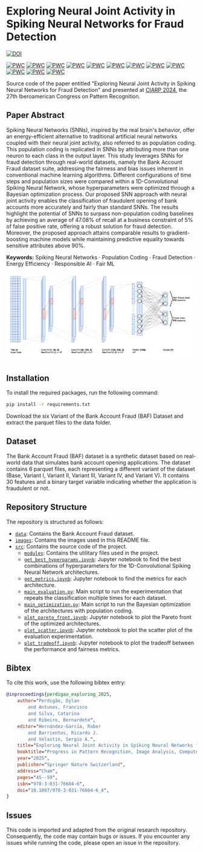 # Exploring Neural Joint Activity in Spiking Neural Networks for Fraud Detection

[![DOI](https://zenodo.org/badge/DOI/10.5281/zenodo.13546087.svg)](https://doi.org/10.5281/zenodo.13546087) 

[![PWC](https://img.shields.io/endpoint.svg?url=https://paperswithcode.com/badge/exploring-neural-joint-activity-in-spiking/fairness-on-baf-base)](https://paperswithcode.com/sota/fairness-on-baf-base?p=exploring-neural-joint-activity-in-spiking)
[![PWC](https://img.shields.io/endpoint.svg?url=https://paperswithcode.com/badge/exploring-neural-joint-activity-in-spiking/fraud-detection-on-baf-base)](https://paperswithcode.com/sota/fraud-detection-on-baf-base?p=exploring-neural-joint-activity-in-spiking)
[![PWC](https://img.shields.io/endpoint.svg?url=https://paperswithcode.com/badge/exploring-neural-joint-activity-in-spiking/fairness-on-baf-variant-i)](https://paperswithcode.com/sota/fairness-on-baf-variant-i?p=exploring-neural-joint-activity-in-spiking)
[![PWC](https://img.shields.io/endpoint.svg?url=https://paperswithcode.com/badge/exploring-neural-joint-activity-in-spiking/fraud-detection-on-baf-variant-i)](https://paperswithcode.com/sota/fraud-detection-on-baf-variant-i?p=exploring-neural-joint-activity-in-spiking)
[![PWC](https://img.shields.io/endpoint.svg?url=https://paperswithcode.com/badge/exploring-neural-joint-activity-in-spiking/fraud-detection-on-baf-variant-ii)](https://paperswithcode.com/sota/fraud-detection-on-baf-variant-ii?p=exploring-neural-joint-activity-in-spiking)
[![PWC](https://img.shields.io/endpoint.svg?url=https://paperswithcode.com/badge/exploring-neural-joint-activity-in-spiking/fairness-on-baf-variant-ii)](https://paperswithcode.com/sota/fairness-on-baf-variant-ii?p=exploring-neural-joint-activity-in-spiking)
[![PWC](https://img.shields.io/endpoint.svg?url=https://paperswithcode.com/badge/exploring-neural-joint-activity-in-spiking/fraud-detection-on-baf-variant-iii)](https://paperswithcode.com/sota/fraud-detection-on-baf-variant-iii?p=exploring-neural-joint-activity-in-spiking)
[![PWC](https://img.shields.io/endpoint.svg?url=https://paperswithcode.com/badge/exploring-neural-joint-activity-in-spiking/fairness-on-baf-variant-iii)](https://paperswithcode.com/sota/fairness-on-baf-variant-iii?p=exploring-neural-joint-activity-in-spiking)
[![PWC](https://img.shields.io/endpoint.svg?url=https://paperswithcode.com/badge/exploring-neural-joint-activity-in-spiking/fairness-on-baf-variant-iv)](https://paperswithcode.com/sota/fairness-on-baf-variant-iv?p=exploring-neural-joint-activity-in-spiking)
[![PWC](https://img.shields.io/endpoint.svg?url=https://paperswithcode.com/badge/exploring-neural-joint-activity-in-spiking/fraud-detection-on-baf-variant-iv)](https://paperswithcode.com/sota/fraud-detection-on-baf-variant-iv?p=exploring-neural-joint-activity-in-spiking)
[![PWC](https://img.shields.io/endpoint.svg?url=https://paperswithcode.com/badge/exploring-neural-joint-activity-in-spiking/fraud-detection-on-baf-variant-v)](https://paperswithcode.com/sota/fraud-detection-on-baf-variant-v?p=exploring-neural-joint-activity-in-spiking)
[![PWC](https://img.shields.io/endpoint.svg?url=https://paperswithcode.com/badge/exploring-neural-joint-activity-in-spiking/fairness-on-baf-variant-v)](https://paperswithcode.com/sota/fairness-on-baf-variant-v?p=exploring-neural-joint-activity-in-spiking)


Source code of the paper entitled "Exploring Neural Joint Activity in Spiking Neural Networks for Fraud Detection" and presented at [CIARP 2024](http://www.ciarp24.org), the 27th Iberoamerican Congress on Pattern Recognition.

## Paper Abstract
Spiking Neural Networks (SNNs), inspired by the real brain's behavior, offer an energy-efficient alternative to traditional artificial neural networks coupled with their neural joint activity, also referred to as population coding. This population coding is replicated in SNNs by attributing more than one neuron to each class in the output layer. This study leverages SNNs for fraud detection through real-world datasets, namely the Bank Account Fraud dataset suite, addressing the fairness and bias issues inherent in conventional machine learning algorithms. Different configurations of time steps and population sizes were compared within a 1D-Convolutional Spiking Neural Network, whose hyperparameters were optimized through a Bayesian optimization process.
Our proposed SNN approach with neural joint activity enables the classification of fraudulent opening of bank accounts more accurately and fairly than standard SNNs. The results highlight the potential of SNNs to surpass non-population coding baselines by achieving an average of 47.08% of recall at a business constraint of 5% of false positive rate, offering a robust solution for fraud detection. Moreover, the proposed approach attains comparable results to gradient-boosting machine models while maintaining predictive equality towards sensitive attributes above 90%.

**Keywords:** Spiking Neural Networks $\cdot$ Population Coding $\cdot$ Fraud Detection $\cdot$ Energy Efficiency $\cdot$ Responsible AI $\cdot$ Fair ML

![Convolutional Spiking Neural Network Architecture](./images/csnnpc.png)

## Installation

To install the required packages, run the following command:
```bash
pip install -r requirements.txt
```
Download the six Variant of the Bank Account Fraud (BAF) Dataset and extract the parquet files to the data folder.

## Dataset

The Bank Account Fraud (BAF) dataset is a synthetic dataset based on real-world data that simulates bank account opening applications. The dataset contains 6 parquet files, each representing a different variant of the dataset (Base, Variant I, Variant II, Variant III, Variant IV, and Variant V). It contains 30 features and a binary target variable indicating whether the application is fraudulent or not.

## Repository Structure

The repository is structured as follows:
- [`data`](./data/README.md): Contains the Bank Account Fraud dataset.
- [`images`](./images): Contains the images used in this README file.
- [`src`](./src): Contains the source code of the project.
    - [`modules`](./src/modules): Contains the utilitary files used in the project.
    - [`get_best_hyperparams.ipynb`](./src/get_best_hyperparams.ipynb): Jupyter notebook to find the best combinations of hyperparameters for the 1D-Convolutional Spiking Neural Network architectures.
    - [`get_metrics.ipynb`](./src/get_metrics.ipynb): Jupyter notebook to find the metrics for each architecture.
    - [`main_evaluation.py`](./src/main_evaluation.py): Main script to run the experimentation that repeats the classification multiple times for each dataset.
    - [`main_optimization.py`](./src/main_optimization.py): Main script to run the Bayesian optimization of the architectures with population coding.
    - [`plot_pareto_front.ipynb`](./src/plot_pareto_front.ipynb): Jupyter notebook to plot the Pareto front of the optimized architectures.
    - [`plot_scatter.ipynb`](./src/plot_scatter.ipynb): Jupyter notebook to plot the scatter plot of the evaluation experimentation.
    - [`plot_tradeoff.ipynb`](./src/plot_tradeoff.ipynb): Jupyter notebook to plot the tradeoff between the performance and fairness metrics.

## Bibtex

To cite this work, use the following bibtex entry:
```bibtex
@inproceedings{perdigao_exploring_2025,
    author="Perdigão, Dylan
        and Antunes, Francisco
        and Silva, Catarina
        and Ribeiro, Bernardete",
    editor="Hernández-García, Ruber
        and Barrientos, Ricardo J.
        and Velastin, Sergio A.",
    title="Exploring Neural Joint Activity in Spiking Neural Networks for Fraud Detection",
    booktitle="Progress in Pattern Recognition, Image Analysis, Computer Vision, and Applications",
    year="2025",
    publisher="Springer Nature Switzerland",
    address="Cham",
    pages="45--59",
    isbn="978-3-031-76604-6",
    doi="10.1007/978-3-031-76604-6_4",
}
```

## Issues

This code is imported and adapted from the original research repository. Consequently, the code may contain bugs or issues.
If you encounter any issues while running the code, please open an issue in the repository.

